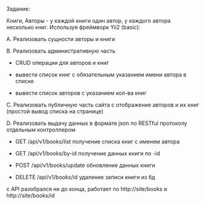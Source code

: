 Задание:

Книги, Авторы - у каждой книги один автор, у каждого автора несколько книг. 
Используя фреймворк Yii2 (basic):
 


A. Реализовать сущности авторы и книги

B. Реализовать административную часть
- CRUD операции для авторов и книг
- вывести список книг с обязательным указанием имени автора в списке

- вывести список авторов с указанием кол-ва книг


C. Реализовать публичную часть сайта с отображение авторов и их книг (простой вывод списка на странице)
 
D. Реализовать выдачу данных в формате json по RESTful протоколу отдельным контроллером

- GET /api/v1/books/list получение списка книг с именем автора

- GET /api/v1/books/by-id получение данных книги по -id

- POST /api/v1/books/update обновление данных книги
- DELETE /api/v1/books/id удаление записи книги из бд


с API разобрался не до конца, работает по http://site/books и http://site/books/id
